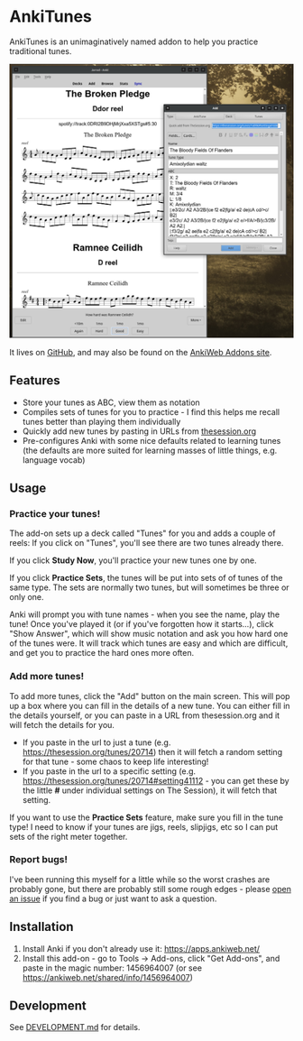 # AnkiTunes

AnkiTunes is an unimaginatively named addon to help you practice traditional tunes.

![Screenshot of Anki with ankitunes installed](https://github.com/akdor1154/ankitunes/blob/master/docs/screenshot.jpg?raw=true)

It lives on [GitHub](https://github.com/akdor1154/ankitunes), and may also be found on the [AnkiWeb Addons site](https://ankiweb.net/shared/info/1456964007).


## Features

 - Store your tunes as ABC, view them as notation
 - Compiles sets of tunes for you to practice - I find this helps me recall tunes better than playing them individually
 - Quickly add new tunes by pasting in URLs from [thesession.org](https://thesession.org)
 - Pre-configures Anki with some nice defaults related to learning tunes (the defaults are more suited for learning masses of little things, e.g. language vocab)


## Usage

### Practice your tunes!
The add-on sets up a deck called "Tunes" for you and adds a couple of reels: If you click on "Tunes", you'll see there are two tunes already there.

If you click **Study Now**, you'll practice your new tunes one by one.

If you click **Practice Sets**, the tunes will be put into sets of of tunes of the same type. The sets are normally two tunes, but will sometimes be three or only one.

Anki will prompt you with tune names - when you see the name, play the tune! Once you've played it (or if you've forgotten how it starts...), click "Show Answer", which will show music notation and ask you how hard one of the tunes were. It will track which tunes are easy and which are difficult, and get you to practice the hard ones more often.

### Add more tunes!
To add more tunes, click the "Add" button on the main screen. This will pop up a box where you can fill in the details of a new tune. You can either fill in the details yourself, or you can paste in a URL from thesession.org and it will fetch the details for you.
  - If you paste in the url to just a tune (e.g. https://thesession.org/tunes/20714) then it will fetch a random setting for that tune - some chaos to keep life interesting!
  - If you paste in the url to a specific setting (e.g. https://thesession.org/tunes/20714#setting41112 - you can get these by the little **#** under individual settings on The Session), it will fetch that setting.

If you want to use the **Practice Sets** feature, make sure you fill in the tune type! I need to know if your tunes are jigs, reels, slipjigs, etc so I can put sets of the right meter together.

### Report bugs!
I've been running this myself for a little while so the worst crashes are probably gone, but there are probably still some rough edges - please [open an issue](https://github.com/akdor1154/ankitunes/issues/new/choose) if you find a bug or just want to ask a question.


## Installation

1) Install Anki if you don't already use it: https://apps.ankiweb.net/
2) Install this add-on - go to Tools -> Add-ons, click "Get Add-ons", and paste in the magic number: 1456964007 (or see https://ankiweb.net/shared/info/1456964007)


## Development

See [DEVELOPMENT.md](https://github.com/akdor1154/ankitunes/blob/master/DEVELOPMENT.md) for details.